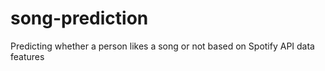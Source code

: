 # song-prediction
Predicting whether a person likes a song or not based on Spotify API data features
